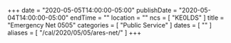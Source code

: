+++
date = "2020-05-05T14:00:00-05:00"
publishDate = "2020-05-04T14:00:00-05:00"
endTime = ""
location = ""
ncs = [ "KE0LDS" ]
title = "Emergency Net 0505"
categories = [ "Public Service" ]
dates = [ "" ]
aliases = [ "/cal/2020/05/05/ares-net/" ]
+++
